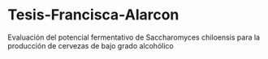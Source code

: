 # Tesis-Francisca-Alarcon
Evaluación del potencial fermentativo de Saccharomyces chiloensis para la producción de cervezas de bajo grado alcohólico
